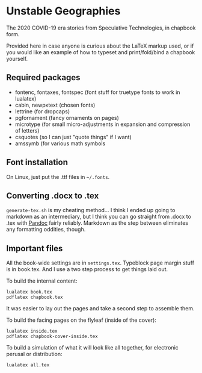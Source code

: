 # Unstable Geographies

The 2020 COVID-19 era stories from Speculative Technologies, in chapbook form.

Provided here in case anyone is curious about the LaTeX markup used, or if you would like an example of how to typeset and print/fold/bind a chapbook yourself.

## Required packages

* fontenc, fontaxes, fontspec (font stuff for truetype fonts to work in lualatex)
* cabin, newpxtext (chosen fonts)
* lettrine (for dropcaps)
* pgfornament (fancy ornaments on pages)
* microtype (for small micro-adjustments in expansion and compression of letters)
* csquotes (so I can just "quote things" if I want)
* amssymb (for various math symbols


## Font installation

On Linux, just put the .ttf files in `~/.fonts`.


## Converting .docx to .tex

`generate-tex.sh` is my cheating method... I think I ended up going to 
markdown as an intermediary, but I think you can go straight from .docx
to .tex with [Pandoc](https://pandoc.org/) fairly reliably. Markdown as the step between 
eliminates any formatting oddities, though.

## Important files

All the book-wide settings are in `settings.tex`. Typeblock page margin stuff 
is in book.tex. And I use a two step process to get things laid out.

To build the internal content:

    lualatex book.tex
    pdflatex chapbook.tex

It was easier to lay out the pages and take a second step to assemble them.

To build the facing pages on the flyleaf (inside of the cover):

    lualatex inside.tex
    pdflatex chapbook-cover-inside.tex

To build a simulation of what it will look like all together, for 
electronic perusal or distribution:

    lualatex all.tex
